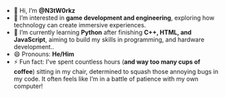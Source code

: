 - 👋 Hi, I’m **@N3tW0rkz**
- 👀 I’m interested in **game development and engineering**, exploring how technology can create immersive experiences.
- 🌱 I’m currently learning **Python** after finishing **C++, HTML, and JavaScript**, aiming to build my skills in programming, and hardware development..
- 😄 Pronouns: **He/Him**
- ⚡ Fun fact: I've spent countless hours (**and way too many cups of coffee**) sitting in my chair, determined to squash those annoying bugs in my code. It often feels like I’m in a battle of patience with my own computer!

<!---
N3tW0rkz/N3tW0rkz is a ✨ special ✨ repository because its `README.md` (this file) appears on your GitHub profile.
You can click the Preview link to take a look at your changes.
--->
